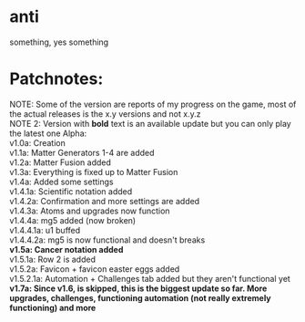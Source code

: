 # anti
something, yes something
# Patchnotes:
NOTE: Some of the version are reports of my progress on the game, most of the actual releases is the x.y versions and not x.y.z\
NOTE 2: Version with __bold__ text is an available update but you can only play the latest one
Alpha:\
v1.0a: Creation\
v1.1a: Matter Generators 1-4 are added\
v1.2a: Matter Fusion added\
v1.3a: Everything is fixed up to Matter Fusion\
v1.4a: Added some settings\
v1.4.1a: Scientific notation added\
v1.4.2a: Confirmation and more settings are added\
v1.4.3a: Atoms and upgrades now function\
v1.4.4a: mg5 added (now broken)\
v1.4.4.1a: u1 buffed\
v1.4.4.2a: mg5 is now functional and doesn't breaks\
__v1.5a: Cancer notation added__\
v1.5.1a: Row 2 is added\
v1.5.2a: Favicon + favicon easter eggs added\
v1.5.2.1a: Automation + Challenges tab added but they aren't functional yet\
__v1.7a: Since v1.6, is skipped, this is the biggest update so far. More upgrades, challenges, functioning automation (not really extremely functioning) and more__

